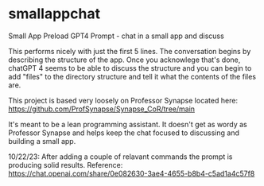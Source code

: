 # smallappchat
Small App Preload GPT4 Prompt - chat in a small app and discuss

This performs nicely with just the first 5 lines. The conversation begins by describing the structure of the app. Once you acknowlege that's done, chatGPT 4 seems to be able to discuss the structure and you can begin to add "files" to the directory structure and tell it what the contents of the files are.

This project is based very loosely on Professor Synapse located here: https://github.com/ProfSynapse/Synapse_CoR/tree/main

It's meant to be a lean programming assistant. It doesn't get as wordy as Professor Synapse and helps keep the chat focused to discussing and building a small app.


10/22/23:
After adding a couple of relavant commands the prompt is producing solid results.
Reference: https://chat.openai.com/share/0e082630-3ae4-4655-b8b4-c5ad1a4c57f8
